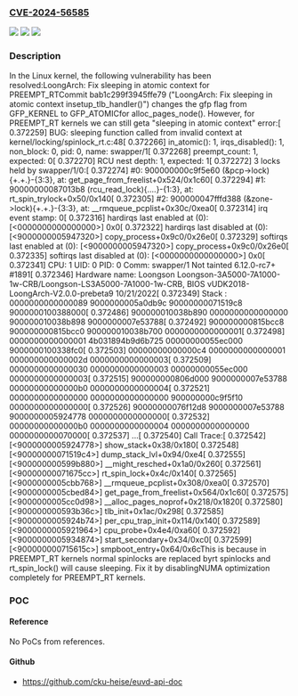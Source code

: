 ### [CVE-2024-56585](https://cve.mitre.org/cgi-bin/cvename.cgi?name=CVE-2024-56585)
![](https://img.shields.io/static/v1?label=Product&message=Linux&color=blue)
![](https://img.shields.io/static/v1?label=Version&message=1da177e4c3f41524e886b7f1b8a0c1fc7321cac2%3C%2008715b741f9b2a925d6485491e4907f3b29bac70%20&color=brighgreen)
![](https://img.shields.io/static/v1?label=Vulnerability&message=n%2Fa&color=brighgreen)

### Description

In the Linux kernel, the following vulnerability has been resolved:LoongArch: Fix sleeping in atomic context for PREEMPT_RTCommit bab1c299f3945ffe79 ("LoongArch: Fix sleeping in atomic context insetup_tlb_handler()") changes the gfp flag from GFP_KERNEL to GFP_ATOMICfor alloc_pages_node(). However, for PREEMPT_RT kernels we can still geta "sleeping in atomic context" error:[    0.372259] BUG: sleeping function called from invalid context at kernel/locking/spinlock_rt.c:48[    0.372266] in_atomic(): 1, irqs_disabled(): 1, non_block: 0, pid: 0, name: swapper/1[    0.372268] preempt_count: 1, expected: 0[    0.372270] RCU nest depth: 1, expected: 1[    0.372272] 3 locks held by swapper/1/0:[    0.372274]  #0: 900000000c9f5e60 (&pcp->lock){+.+.}-{3:3}, at: get_page_from_freelist+0x524/0x1c60[    0.372294]  #1: 90000000087013b8 (rcu_read_lock){....}-{1:3}, at: rt_spin_trylock+0x50/0x140[    0.372305]  #2: 900000047fffd388 (&zone->lock){+.+.}-{3:3}, at: __rmqueue_pcplist+0x30c/0xea0[    0.372314] irq event stamp: 0[    0.372316] hardirqs last  enabled at (0): [<0000000000000000>] 0x0[    0.372322] hardirqs last disabled at (0): [<9000000005947320>] copy_process+0x9c0/0x26e0[    0.372329] softirqs last  enabled at (0): [<9000000005947320>] copy_process+0x9c0/0x26e0[    0.372335] softirqs last disabled at (0): [<0000000000000000>] 0x0[    0.372341] CPU: 1 UID: 0 PID: 0 Comm: swapper/1 Not tainted 6.12.0-rc7+ #1891[    0.372346] Hardware name: Loongson Loongson-3A5000-7A1000-1w-CRB/Loongson-LS3A5000-7A1000-1w-CRB, BIOS vUDK2018-LoongArch-V2.0.0-prebeta9 10/21/2022[    0.372349] Stack : 0000000000000089 9000000005a0db9c 90000000071519c8 9000000100388000[    0.372486]         900000010038b890 0000000000000000 900000010038b898 9000000007e53788[    0.372492]         900000000815bcc8 900000000815bcc0 900000010038b700 0000000000000001[    0.372498]         0000000000000001 4b031894b9d6b725 00000000055ec000 9000000100338fc0[    0.372503]         00000000000000c4 0000000000000001 000000000000002d 0000000000000003[    0.372509]         0000000000000030 0000000000000003 00000000055ec000 0000000000000003[    0.372515]         900000000806d000 9000000007e53788 00000000000000b0 0000000000000004[    0.372521]         0000000000000000 0000000000000000 900000000c9f5f10 0000000000000000[    0.372526]         90000000076f12d8 9000000007e53788 9000000005924778 0000000000000000[    0.372532]         00000000000000b0 0000000000000004 0000000000000000 0000000000070000[    0.372537]         ...[    0.372540] Call Trace:[    0.372542] [<9000000005924778>] show_stack+0x38/0x180[    0.372548] [<90000000071519c4>] dump_stack_lvl+0x94/0xe4[    0.372555] [<900000000599b880>] __might_resched+0x1a0/0x260[    0.372561] [<90000000071675cc>] rt_spin_lock+0x4c/0x140[    0.372565] [<9000000005cbb768>] __rmqueue_pcplist+0x308/0xea0[    0.372570] [<9000000005cbed84>] get_page_from_freelist+0x564/0x1c60[    0.372575] [<9000000005cc0d98>] __alloc_pages_noprof+0x218/0x1820[    0.372580] [<900000000593b36c>] tlb_init+0x1ac/0x298[    0.372585] [<9000000005924b74>] per_cpu_trap_init+0x114/0x140[    0.372589] [<9000000005921964>] cpu_probe+0x4e4/0xa60[    0.372592] [<9000000005934874>] start_secondary+0x34/0xc0[    0.372599] [<900000000715615c>] smpboot_entry+0x64/0x6cThis is because in PREEMPT_RT kernels normal spinlocks are replaced byrt spinlocks and rt_spin_lock() will cause sleeping. Fix it by disablingNUMA optimization completely for PREEMPT_RT kernels.

### POC

#### Reference
No PoCs from references.

#### Github
- https://github.com/cku-heise/euvd-api-doc

